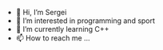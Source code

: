 - 👋 Hi, I’m Sergei
- 👀 I’m interested in programming and sport
- 🌱 I’m currently learning С++
- 📫 How to reach me ...

<!---
Gdkff/Gdkff is a ✨ special ✨ repository because its `README.md` (this file) appears on your GitHub profile.
You can click the Preview link to take a look at your changes.
--->
